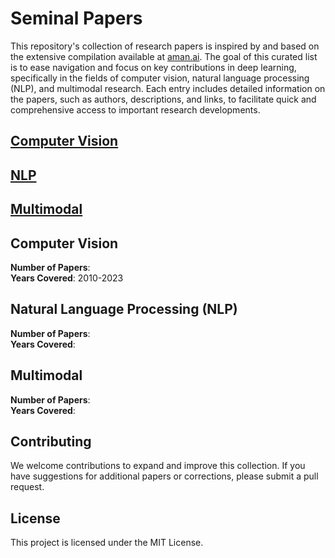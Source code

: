 # Seminal Papers

This repository's collection of research papers is inspired by and based on the extensive compilation available at [aman.ai](https://aman.ai/papers/#papers-list). The goal of this curated list is to ease navigation and focus on key contributions in deep learning, specifically in the fields of computer vision, natural language processing (NLP), and multimodal research. Each entry includes detailed information on the papers, such as authors, descriptions, and links, to facilitate quick and comprehensive access to important research developments.

## [Computer Vision](computer_vision.md)

## [NLP](nlp.md)

## [Multimodal](multimodal.md)


## Computer Vision

**Number of Papers**:   
**Years Covered**: 2010-2023

## Natural Language Processing (NLP)

**Number of Papers**:   
**Years Covered**: 

## Multimodal

**Number of Papers**:   
**Years Covered**: 

## Contributing

We welcome contributions to expand and improve this collection. If you have suggestions for additional papers or corrections, please submit a pull request.

## License

This project is licensed under the MIT License.
